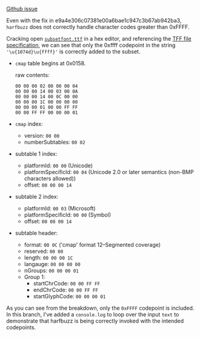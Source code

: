 [Github issue](https://github.com/papandreou/subset-font/issues/15)

Even with the fix in e9a4e306c07381e00a6bae1c947c3b67ab942ba3, `harfbuzz` does not correctly handle character codes greater than 0xFFFF.

Cracking open [`subsetfont.ttf`](./subsetFont.ttf) in a hex editor, and referencing the [TFF file specification](https://developer.apple.com/fonts/TrueType-Reference-Manual/RM06/Chap6.html), we can see that only the 0xffff codepoint in the string `'\u{1074d}\u{ffff}'` is correctly added to the subset.

- `cmap` table begins at 0x0158.

    raw contents:
    ```
    00 00 00 02 00 00 00 04 
    00 00 00 14 00 03 00 0A 
    00 00 00 14 00 0C 00 00 
    00 00 00 1C 00 00 00 00 
    00 00 00 01 00 00 FF FF 
    00 00 FF FF 00 00 00 01 
    ```

- `cmap` index:
    - version: `00 00`
    - numberSubtables: `00 02`
- subtable 1 index:
    - platformId: `00 00` (Unicode)
    - platformSpecificId: `00 04` (Unicode 2.0 or later semantics (non-BMP characters allowed))
    - offset: `00 00 00 14`
- subtable 2 index:
    - platformId: `00 03` (Microsoft)
    - platformSpecificId: `00 00` (Symbol)
    - offset: `00 00 00 14`
- subtable header:
     - format: `00 0C` ('cmap' format 12–Segmented coverage)
     - reserved: `00 00`
     - length: `00 00 00 1C`
     - langauge: `00 00 00 00`
     - nGroups: `00 00 00 01`
     - Group 1:
        - startChrCode: `00 00 FF FF`
        - endChrCode: `00 00 FF FF`
        - startGlyphCode: `00 00 00 01`

As you can see from the breakdown, only the `0xFFFF` codepoint is included. In this branch, I've added a `console.log` to loop over the input `text` to demonstrate that harfbuzz is being correctly invoked with the intended codepoints.